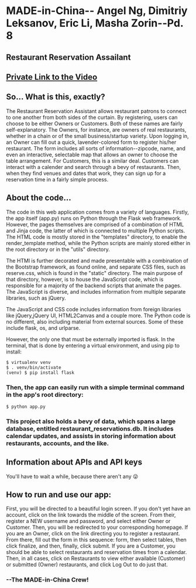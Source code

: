 # MADE-in-China-- Angel Ng, Dimitriy Leksanov, Eric Li, Masha Zorin--Pd. 8
## Restaurant Reservation Assailant

## [Private Link to the Video](http://polazzo.com)

## So... What is this, exactly?
The Restaurant Reservation Assistant allows restaurant patrons to connect to one another from both sides of the curtain. By registering, users can choose to be either Owners or Customers.
Both of these names are fairly self-explanatory. The Owners, for instance, are owners of real restaurants, whether in a chain or of the small business/startup variety. Upon logging in, an Owner can fill out a quick, lavender-colored form to register his/her restaurant. The form includes all sorts of information--zipcode, name, and even an interactive, selectable map that allows an owner to choose the table arrangement.
For Customers, this is a similar deal. Customers can interact with a calender and search through a bevy of restaurants. Then, when they find venues and dates that work, they can sign up for a reservation time in a fairly simple process.

## About the code...
 The code in this web application comes from a variety of languages. Firstly, the app itself (app.py) runs on Python through the Flask web framework. However, the pages themselves are comprised of a combination of HTML and Jinja code, the latter of which is connected to multiple Python scripts. The HTML code is mostly stored in the "templates" directory, to enable the render_template method, while the Python scripts are mainly stored either in the root directory or in the "utils" directory.
 
The HTMl is further decorated and made presentable with a combination of the Bootstrap framework, as found online, and separate CSS files, such as reserve.css, which is found in the "static" directory. The main purpose of that directory, however, is to house the JavaScript code, which is responsible for a majority of the backend scripts that animate the pages. The JavaScript is diverse, and includes information from multiple separate libraries, such as jQuery.

The JavaScript and CSS code includes information from foreign libraries like jQuery,jQuery UI, HTML2Canvas and a couple more. The Python code is no different, also including material from external sources. Some of these include flask, os, and urlparse. 

However, the only one that must be externally imported is flask. In the terminal, that is done by entering a virtual environment, and using pip to install:

```
$ virtualenv venv
$ . venv/bin/activate
(venv) $ pip install flask
```

### Then, the app can easily run with a simple terminal command in the app's root directory:

```
$ python app.py
```

### This project also holds a bevy of data, which spans a large database, entitled restaurant_reservations.db. It includes calendar updates, and assists in storing information about restaurants, accounts, and the like.

## Information about APIs and API keys
You'll have to wait a while, because there aren't any :stuck_out_tongue_winking_eye:

## How to run and use our app:
First, you will be directed to a beautiful login screen. If you don't yet have an account, click on the link towards the middle of the screen. From their, register a NEW username and password, and select either Owner or Customer. Then, you will be redirected to your corresponding homepage. If you are an Owner, click on the link directing you to register a restaurant. From there, fill out the form in this sequence: form, then select tables, then click finalize, and then, finally, click submit. If you are a Customer, you should be able to select restaurants and reservation times from a calendar. Then, in all cases, click on Restaurants to view either available (Customer) or submitted (Owner) restaurants, and click Log Out to do just that.

### --The MADE-in-China Crew!
